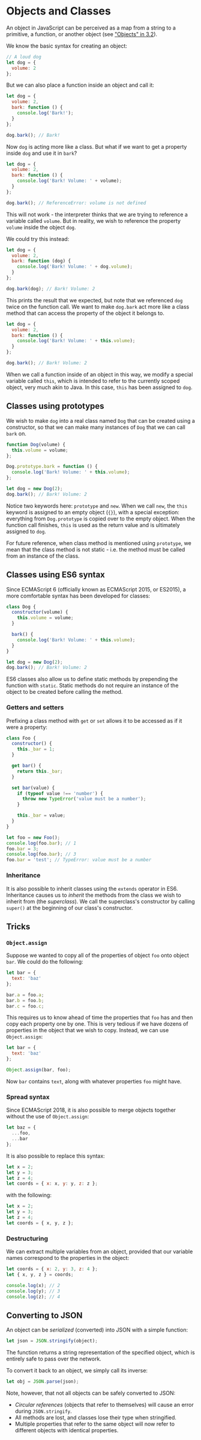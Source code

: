 # Objects and Classes

An object in JavaScript can be perceived as a map from a string to a primitive,
a function, or another object (see ["Objects" in 3.2](http://docs.uavaustin.org/guides/nodejs/the-basics/data-types-and-variables.html#objects)).

We know the basic syntax for creating an object:

```js
// A loud dog
let dog = {
  volume: 2
};
```

But we can also place a function inside an object and call it:

```js
let dog = {
  volume: 2,
  bark: function () {
    console.log('Bark!');
  }
};

dog.bark(); // Bark!
```

Now `dog` is acting more like a class. But what if we want to get a property
inside `dog` and use it in `bark`?

```js
let dog = {
  volume: 2,
  bark: function () {
    console.log('Bark! Volume: ' + volume);
  }
};

dog.bark(); // ReferenceError: volume is not defined
```

This will not work - the interpreter thinks that we are trying to reference
a variable called `volume`. But in reality, we wish to reference
the property `volume` inside the object `dog`.

We could try this instead:

```js
let dog = {
  volume: 2,
  bark: function (dog) {
    console.log('Bark! Volume: ' + dog.volume);
  }
};

dog.bark(dog); // Bark! Volume: 2
```

This prints the result that we expected, but note that we referenced `dog`
twice on the function call. We want to make `dog.bark` act more like a class
method that can access the property of the object it belongs to.

```js
let dog = {
  volume: 2,
  bark: function () {
    console.log('Bark! Volume: ' + this.volume);
  }
};

dog.bark(); // Bark! Volume: 2
```

When we call a function inside of an object in this way, we modify a special
variable called `this`, which is intended to refer to the currently scoped
object, very much akin to Java. In this case, `this` has been assigned to
`dog`.

## Classes using prototypes

We wish to make `dog` into a real class named `Dog` that can be created using
a constructor, so that we can make many instances of `Dog` that we can call
`bark` on.

```js
function Dog(volume) {
  this.volume = volume;
};

Dog.prototype.bark = function () {
  console.log('Bark! Volume: ' + this.volume);
};

let dog = new Dog(2);
dog.bark(); // Bark! Volume: 2
```

Notice two keywords here: `prototype` and `new`. When we call `new`, the `this`
keyword is assigned to an empty object (`{}`), with a special exception: everything
from `Dog.prototype` is copied over to the empty object. When the function call
finishes, `this` is used as the return value and is ultimately assigned to `dog`.

For future reference, when class method is mentioned using `prototype`, we mean
that the class method is not static - i.e. the method must be called from an
instance of the class.

## Classes using ES6 syntax

Since ECMAScript 6 (officially known as ECMAScript 2015, or ES2015), a more
comfortable syntax has been developed for classes:

```js
class Dog {
  constructor(volume) {
    this.volume = volume;
  }

  bark() {
    console.log('Bark! Volume: ' + this.volume);
  }
}

let dog = new Dog(2);
dog.bark(); // Bark! Volume: 2
```

ES6 classes also allow us to define static methods by prepending the
function with `static`. Static methods do not require an instance
of the object to be created before calling the method.

### Getters and setters

Prefixing a class method with `get` or `set` allows it to be accessed as if it
were a property:

```js
class Foo {
  constructor() {
    this._bar = 1;
  }

  get bar() {
    return this._bar;
  }

  set bar(value) {
    if (typeof value !== 'number') {
      throw new TypeError('value must be a number');
    }

    this._bar = value;
  }
}

let foo = new Foo();
console.log(foo.bar); // 1
foo.bar = 3;
console.log(foo.bar); // 3
foo.bar = 'test'; // TypeError: value must be a number
```

### Inheritance

It is also possible to inherit classes using the `extends` operator in ES6.
Inheritance causes us to *inherit* the methods from the class we wish to inherit
from (the *superclass*). We call the superclass's constructor by calling
`super()` at the beginning of our class's constructor.

## Tricks

### `Object.assign`

Suppose we wanted to copy all of the properties of object `foo` onto object `bar`.
We could do the following:

```js
let bar = {
  text: 'baz'
};

bar.a = foo.a;
bar.b = foo.b;
bar.c = foo.c;
```

This requires us to know ahead of time the properties that `foo` has and then copy
each property one by one. This is very tedious if we have dozens of properties in the
object that we wish to copy. Instead, we can use `Object.assign`:

```js
let bar = {
  text: 'baz'
};

Object.assign(bar, foo);
```

Now `bar` contains `text`, along with whatever properties `foo` might have.

### Spread syntax

Since ECMAScript 2018, it is also possible to merge objects together without
the use of `Object.assign`:

```js
let baz = {
  ...foo,
  ...bar
};
```

It is also possible to replace this syntax:

```js
let x = 2;
let y = 3;
let z = 4;
let coords = { x: x, y: y, z: z };
```

with the following:

```js
let x = 2;
let y = 3;
let z = 4;
let coords = { x, y, z };
```

### Destructuring

We can extract multiple variables from an object, provided that our variable
names correspond to the properties in the object:

```js
let coords = { x: 2, y: 3, z: 4 };
let { x, y, z } = coords;

console.log(x); // 2
console.log(y); // 3
console.log(z); // 4
```

## Converting to JSON

An object can be *serialized* (converted) into JSON with a simple function:

```js
let json = JSON.stringify(object);
```

The function returns a string representation of the specified object, which is
entirely safe to pass over the network.

To convert it back to an object, we simply call its inverse:

```js
let obj = JSON.parse(json);
```

Note, however, that not all objects can be safely converted to JSON:

 - *Circular references* (objects that refer to themselves) will cause an error
  during `JSON.stringify`.
 - All methods are lost, and classes lose their type when stringified.
 - Multiple properties that refer to the same object will now refer to different
  objects with identical properties.
